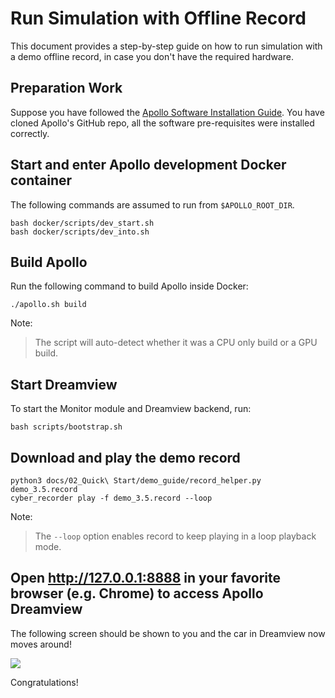 # Run Simulation with Offline Record

This document provides a step-by-step guide on how to run simulation with a demo
offline record, in case you don't have the required hardware.

## Preparation Work

Suppose you have followed the
[Apollo Software Installation Guide](../../01_Installation%20Instructions/apollo_software_installation_guide.md).
You have cloned Apollo's GitHub repo, all the software pre-requisites were
installed correctly.

## Start and enter Apollo development Docker container

The following commands are assumed to run from `$APOLLO_ROOT_DIR`.

```
bash docker/scripts/dev_start.sh
bash docker/scripts/dev_into.sh
```

## Build Apollo

Run the following command to build Apollo inside Docker:

```
./apollo.sh build
```

Note:

> The script will auto-detect whether it was a CPU only build or a GPU build.

## Start Dreamview

To start the Monitor module and Dreamview
backend, run:

```
bash scripts/bootstrap.sh
```

## Download and play the demo record

```
python3 docs/02_Quick\ Start/demo_guide/record_helper.py demo_3.5.record
cyber_recorder play -f demo_3.5.record --loop
```

Note:

> The `--loop` option enables record to keep playing in a loop playback mode.

## Open <http://127.0.0.1:8888> in your favorite browser (e.g. Chrome) to access Apollo Dreamview

The following screen should be shown to you and the car in Dreamview now moves around!

![](images/dv_trajectory.png)

Congratulations!
